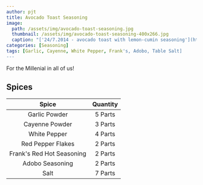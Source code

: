 ```yaml
---
author: pjt
title: Avocado Toast Seasoning
image:
  path: /assets/img/avocado-toast-seasoning.jpg
  thumbnail: /assets/img/avocado-toast-seasoning-400x266.jpg
  caption: "['24/7.2014 - avocado toast with lemon-cumin seasoning'](https://www.flickr.com/photos/24209378@N03/14600332759) by [julochka](https://www.flickr.com/photos/24209378@N03) is licensed under [CC BY-NC 2.0](https://creativecommons.org/licenses/by-nc/2.0/?ref=ccsearch&atype=rich)"
categories: [Seasoning]
tags: [Garlic, Cayenne, White Pepper, Frank's, Adobo, Table Salt]
---
```


For the Millenial in all of us!

## Spices

| Spice | Quantity |
|:-:|:-:|
| Garlic Powder | 5 Parts |
| Cayenne Powder | 3 Parts |
| White Pepper | 4 Parts |
| Red Pepper Flakes | 2 Parts |
| Frank's Red Hot Seasoning | 2 Parts |
| Adobo Seasoning | 2 Parts |
| Salt | 7 Parts |
